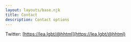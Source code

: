 ```yaml
---
layout: layouts/base.njk
title: Contact
description: Contact options
---
```


Twitter: [https://lea.lgbt/@hhtml](https://lea.lgbt/@hhtml)
